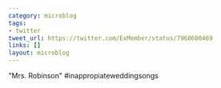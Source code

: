 ```yaml
---
category: microblog
tags:
- twitter
tweet_url: https://twitter.com/ExMember/status/7960600469
links: []
layout: microblog
---
```

"Mrs. Robinson" #inappropiateweddingsongs
